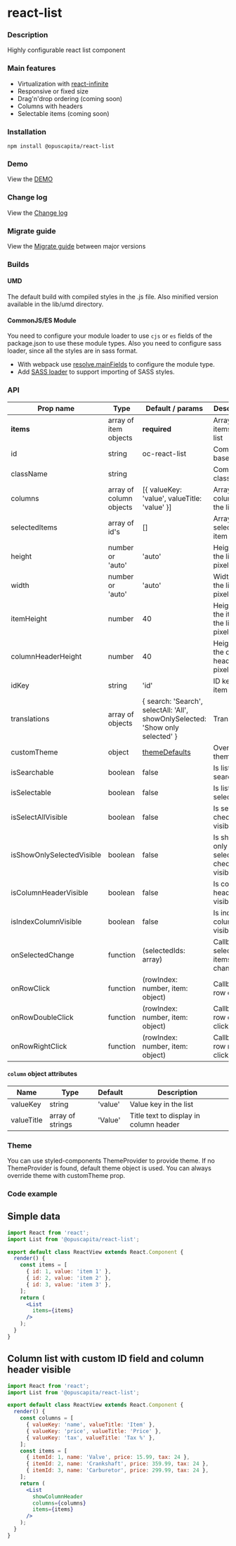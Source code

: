 # react-list

### Description
Highly configurable react list component

### Main features
* Virtualization with [react-infinite](https://github.com/seatgeek/react-infinite)
* Responsive or fixed size
* Drag'n'drop ordering (coming soon)
* Columns with headers
* Selectable items (coming soon)

### Installation
```
npm install @opuscapita/react-list
```

### Demo
View the [DEMO](https://opuscapita.github.io/react-list/)

### Change log
View the [Change log](CHANGELOG.md)

### Migrate guide
View the [Migrate guide](MIGRATEGUIDE.md) between major versions

### Builds
#### UMD
The default build with compiled styles in the .js file. Also minified version available in the lib/umd directory.
#### CommonJS/ES Module
You need to configure your module loader to use `cjs` or `es` fields of the package.json to use these module types.
Also you need to configure sass loader, since all the styles are in sass format.
* With webpack use [resolve.mainFields](https://webpack.js.org/configuration/resolve/#resolve-mainfields) to configure the module type.
* Add [SASS loader](https://github.com/webpack-contrib/sass-loader) to support importing of SASS styles.

### API
| Prop name                 | Type                    | Default / params                             | Description                                 |
| ------------------------- | ----------------------- | -------------------------------------------- | ------------------------------------------- |
| __items__                 | array of item objects   | __required__                                 | Array of items in the list                  |
| id                        | string                  | oc-react-list                                | Component base id                           |
| className                 | string                  |                                              | Component class                             |
| columns                   | array of column objects | [{ valueKey: 'value', valueTitle: 'value' }] | Array of columns in the list                |
| selectedItems             | array of id's           | []                                           | Array of selected item id's                 |
| height                    | number or 'auto'        | 'auto'                                       | Height of the list in pixels                |
| width                     | number or 'auto'        | 'auto'                                       | Width of the list in pixels                 |
| itemHeight                | number                  | 40                                           | Height of the item in the list in pixels    |
| columnHeaderHeight        | number                  | 40                                           | Height of the column header in pixels       |
| idKey                     | string                  | 'id'                                         | ID key of item data                         |
| translations              | array of objects        | { search: 'Search', selectAll: 'All', showOnlySelected: 'Show only selected' } | Translations |
| customTheme               | object                  | [themeDefaults](src/theme.js)                | Override theme                              |
| isSearchable              | boolean                 | false                                        | Is list searchable                          |
| isSelectable              | boolean                 | false                                        | Is list selectable                          |
| isSelectAllVisible        | boolean                 | false                                        | Is select all checkbox visible              |
| isShowOnlySelectedVisible | boolean                 | false                                        | Is show only selected checkbox visible      |
| isColumnHeaderVisible     | boolean                 | false                                        | Is column header visible                    |
| isIndexColumnVisible      | boolean                 | false                                        | Is index column visible                     |
| onSelectedChange          | function                | (selectedIds: array)                         | Callback for selected items change          |
| onRowClick                | function                | (rowIndex: number, item: object)             | Callback for row click                      |
| onRowDoubleClick          | function                | (rowIndex: number, item: object)             | Callback for row double click               |
| onRowRightClick           | function                | (rowIndex: number, item: object)             | Callback for row right click                |

#### `column` object attributes
| Name            | Type             | Default | Description                            |
| --------------- | ---------------- | ------- | -------------------------------------- |
| valueKey        | string           | 'value' | Value key in the list                  |
| valueTitle      | array of strings | 'Value' | Title text to display in column header |

### Theme
You can use styled-components ThemeProvider to provide theme.
If no ThemeProvider is found, default theme object is used.
You can always override theme with customTheme prop.

### Code example

## Simple data
```jsx
import React from 'react';
import List from '@opuscapita/react-list';

export default class ReactView extends React.Component {
  render() {
    const items = [
      { id: 1, value: 'item 1' },
      { id: 2, value: 'item 2' },
      { id: 3, value: 'item 3' },
    ];
    return (
      <List
        items={items}
      />
    );
  }
}
```

## Column list with custom ID field and column header visible
```jsx
import React from 'react';
import List from '@opuscapita/react-list';

export default class ReactView extends React.Component {
  render() {
    const columns = [
      { valueKey: 'name', valueTitle: 'Item' },
      { valueKey: 'price', valueTitle: 'Price' },
      { valueKey: 'tax', valueTitle: 'Tax %' },
    ];
    const items = [
      { itemId: 1, name: 'Valve', price: 15.99, tax: 24 },
      { itemId: 2, name: 'Crankshaft', price: 359.99, tax: 24 },
      { itemId: 3, name: 'Carburetor', price: 299.99, tax: 24 },
    ];
    return (
      <List
        showColumnHeader
        columns={columns}
        items={items}
      />
    );
  }
}
```
